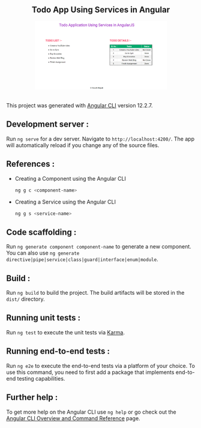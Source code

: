 <p align="center">
    <h2 align="center">Todo App Using Services in Angular</h2>
</p>

<div align="center">
    <img src="./demo.png" alt="calculator" width="70%">
</div>

<br>

This project was generated with [Angular CLI](https://github.com/angular/angular-cli) version 12.2.7.

## Development server :

Run `ng serve` for a dev server. Navigate to `http://localhost:4200/`. The app will automatically reload if you change any of the source files.

## References :

* Creating a Component using the Angular CLI

    ```sh
    ng g c <component-name>
    ```

* Creating a Service using the Angular CLI

    ```sh
    ng g s <service-name>
    ```

## Code scaffolding :

Run `ng generate component component-name` to generate a new component. You can also use `ng generate directive|pipe|service|class|guard|interface|enum|module`.

## Build :

Run `ng build` to build the project. The build artifacts will be stored in the `dist/` directory.

## Running unit tests :

Run `ng test` to execute the unit tests via [Karma](https://karma-runner.github.io).

## Running end-to-end tests :

Run `ng e2e` to execute the end-to-end tests via a platform of your choice. To use this command, you need to first add a package that implements end-to-end testing capabilities.

## Further help :

To get more help on the Angular CLI use `ng help` or go check out the [Angular CLI Overview and Command Reference](https://angular.io/cli) page.
